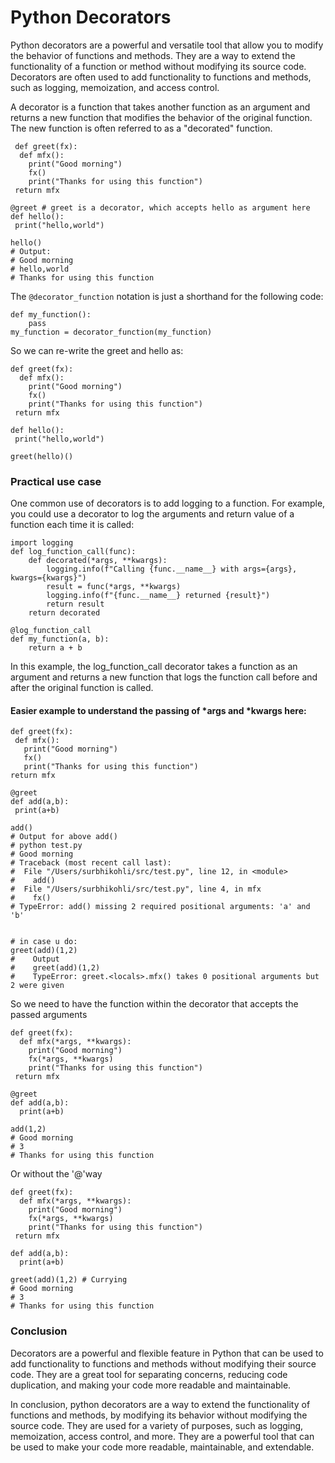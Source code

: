 # Python Decorators

Python decorators are a powerful and versatile tool that allow you to modify the behavior of functions and methods. They are a way to extend the functionality of a function or method without modifying its source code. Decorators are often used to add functionality to functions and methods, such as logging, memoization, and access control.

A decorator is a function that takes another function as an argument and returns a new function that modifies the behavior of the original function.
The new function is often referred to as a "decorated" function.

```
 def greet(fx):
  def mfx():
    print("Good morning")
    fx()
    print("Thanks for using this function")
 return mfx

@greet # greet is a decorator, which accepts hello as argument here
def hello():
 print("hello,world")

hello()
# Output:
# Good morning
# hello,world
# Thanks for using this function
```
The ```@decorator_function``` notation is just a shorthand for the following code:
```
def my_function():
    pass
my_function = decorator_function(my_function)

```
So we can re-write the greet and hello as:
```
def greet(fx):
  def mfx():
    print("Good morning")
    fx()
    print("Thanks for using this function")
 return mfx

def hello():
 print("hello,world")

greet(hello)()

```
### Practical use case
One common use of decorators is to add logging to a function. For example, you could use a decorator to log the arguments and return value of a function each time it is called:

```
import logging
def log_function_call(func):
    def decorated(*args, **kwargs):
        logging.info(f"Calling {func.__name__} with args={args}, kwargs={kwargs}")
        result = func(*args, **kwargs)
        logging.info(f"{func.__name__} returned {result}")
        return result
    return decorated

@log_function_call
def my_function(a, b):
    return a + b
```
In this example, the log_function_call decorator takes a function as an argument and returns a new function that logs the function call before and after the original function is called.

#### Easier example to understand the passing of *args and *kwargs here:
 ```
def greet(fx):
  def mfx():
    print("Good morning")
    fx()
    print("Thanks for using this function")
 return mfx

@greet
def add(a,b):
  print(a+b)

add()
# Output for above add()
# python test.py
# Good morning
# Traceback (most recent call last):
#  File "/Users/surbhikohli/src/test.py", line 12, in <module>
#    add()
#  File "/Users/surbhikohli/src/test.py", line 4, in mfx
#    fx()
# TypeError: add() missing 2 required positional arguments: 'a' and 'b'


# in case u do:
greet(add)(1,2)
#    Output
#    greet(add)(1,2)
#    TypeError: greet.<locals>.mfx() takes 0 positional arguments but 2 were given
 ```
So we need to have the function within the decorator that accepts the passed arguments

```
def greet(fx):
  def mfx(*args, **kwargs):
    print("Good morning")
    fx(*args, **kwargs)
    print("Thanks for using this function")
 return mfx

@greet
def add(a,b):
  print(a+b)

add(1,2)
# Good morning
# 3
# Thanks for using this function
```
Or without the '@'way
```
def greet(fx):
  def mfx(*args, **kwargs):
    print("Good morning")
    fx(*args, **kwargs)
    print("Thanks for using this function")
 return mfx

def add(a,b):
  print(a+b)

greet(add)(1,2) # Currying
# Good morning
# 3
# Thanks for using this function

```
### Conclusion
Decorators are a powerful and flexible feature in Python that can be used to add functionality to functions and methods without modifying their source code. They are a great tool for separating concerns, reducing code duplication, and making your code more readable and maintainable.

In conclusion, python decorators are a way to extend the functionality of functions and methods, by modifying its behavior without modifying the source code. They are used for a variety of purposes, such as logging, memoization, access control, and more. They are a powerful tool that can be used to make your code more readable, maintainable, and extendable.
